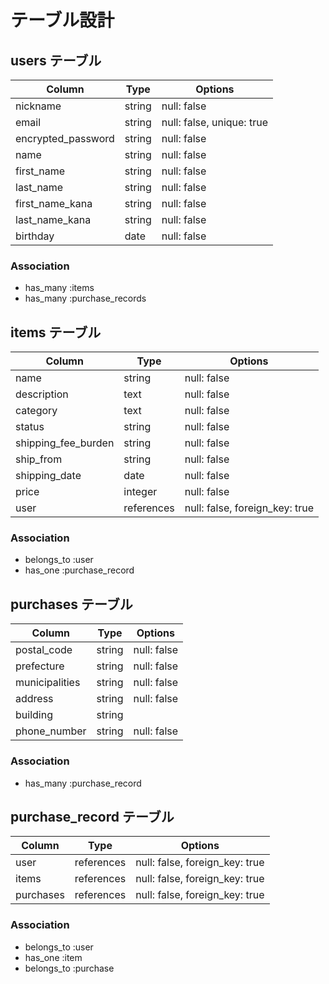 # テーブル設計

## users テーブル

| Column             | Type   | Options                   |
| ------------------ | ------ | ------------------------- |
| nickname           | string | null: false               |
| email              | string | null: false, unique: true |
| encrypted_password | string | null: false               |
| name               | string | null: false               |
| first_name         | string | null: false               |
| last_name          | string | null: false               |
| first_name_kana    | string | null: false               |
| last_name_kana     | string | null: false               |
| birthday           | date   | null: false               |
### Association

- has_many :items
- has_many :purchase_records

## items テーブル

| Column              | Type       | Options                        |
| ------------------- | ---------- | ------------------------------ |
| name                | string     | null: false                    |
| description         | text       | null: false                    |
| category            | text       | null: false                    |
| status              | string     | null: false                    |
| shipping_fee_burden | string     | null: false                    |
| ship_from           | string     | null: false                    |
| shipping_date       | date       | null: false                    |
| price               | integer    | null: false                    |
| user                | references | null: false, foreign_key: true |
### Association

- belongs_to :user
- has_one :purchase_record

## purchases テーブル

| Column         | Type   | Options     |
| -------------- | ------ | ----------- |
| postal_code    | string | null: false |
| prefecture     | string | null: false |
| municipalities | string | null: false |
| address        | string | null: false |
| building       | string |             |
| phone_number   | string | null: false |
### Association

- has_many :purchase_record

## purchase_record テーブル

| Column    | Type       | Options                        |
|-----------|------------|--------------------------------|
| user      | references | null: false, foreign_key: true |
| items     | references | null: false, foreign_key: true |
| purchases | references | null: false, foreign_key: true |

### Association

- belongs_to :user
- has_one :item
- belongs_to :purchase